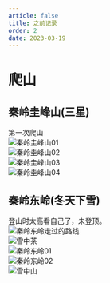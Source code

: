 ```yaml
---
article: false
title: 之前记录
order: 2
date: 2023-03-19
---
```


# 爬山
## 秦岭圭峰山(三星)
第一次爬山  
![秦岭圭峰山01](https://pcsdata.baidu.com/thumbnail/be1cbcf9ak7bf836c016137b7143c753?fid=2519193222-16051585-396261205188823&rt=pr&sign=FDTAER-yUdy3dSFZ0SVxtzShv1zcMqd-HMps%2Fw4EE4167gP4ED2FnO%2Fks8A%3D&expires=48h&chkv=0&chkbd=0&chkpc=&dp-logid=8723735774006344639&dp-callid=0&time=1679230800&bus_no=26&size=c1600_u1600&quality=100&vuk=-&ft=video)   
![秦岭圭峰山02](https://pcsdata.baidu.com/thumbnail/e44fcb3a1i8f5d874b221668cf7bee91?fid=2519193222-16051585-179351477123923&rt=pr&sign=FDTAER-yUdy3dSFZ0SVxtzShv1zcMqd-upyq58SOLyOzIJeXMMqBU%2BEc6XE%3D&expires=48h&chkv=0&chkbd=0&chkpc=&dp-logid=8723841616529890514&dp-callid=0&time=1679230800&bus_no=26&size=c1600_u1600&quality=100&vuk=-&ft=video)   
![秦岭圭峰山03](https://pcsdata.baidu.com/thumbnail/f3565772fr7e2bf30960d33ac8c55501?fid=2519193222-16051585-662830907032143&rt=pr&sign=FDTAER-yUdy3dSFZ0SVxtzShv1zcMqd-2rr%2Bp87XnzbUBtO3uqL%2BPaS%2BD4g%3D&expires=48h&chkv=0&chkbd=0&chkpc=&dp-logid=8723841616529890514&dp-callid=0&time=1679230800&bus_no=26&size=c1600_u1600&quality=100&vuk=-&ft=video)   
![秦岭圭峰山04](https://pcsdata.baidu.com/thumbnail/0a91143e9sf8a4eff74c39bdf84aa5cf?fid=2519193222-16051585-1102411362779158&rt=pr&sign=FDTAER-yUdy3dSFZ0SVxtzShv1zcMqd-1iomOfF5JuME1CjQULFqxdcdpB0%3D&expires=48h&chkv=0&chkbd=0&chkpc=&dp-logid=8723841616529890514&dp-callid=0&time=1679230800&bus_no=26&size=c1600_u1600&quality=100&vuk=-&ft=video)   

## 秦岭东岭(冬天下雪)
登山时太高看自己了，未登顶。  
![秦岭东岭走过的路线](https://pcsdata.baidu.com/thumbnail/fc2afcd71o3a4e879f3e28211e95ddd8?fid=2519193222-16051585-1010820422729539&rt=pr&sign=FDTAER-yUdy3dSFZ0SVxtzShv1zcMqd-GxNK3H7zuylV4njPabSJqe7KAT0%3D&expires=48h&chkv=0&chkbd=0&chkpc=&dp-logid=8723841616529890514&dp-callid=0&time=1679230800&bus_no=26&size=c1600_u1600&quality=100&vuk=-&ft=video)  
![雪中茶](https://pcsdata.baidu.com/thumbnail/f95bcac9eve5d94fea0295d921fac760?fid=2519193222-16051585-537469084438083&rt=pr&sign=FDTAER-yUdy3dSFZ0SVxtzShv1zcMqd-Q3sdrPJT7ShffwaIq2LJMn5D7XM%3D&expires=48h&chkv=0&chkbd=0&chkpc=&dp-logid=8723841616529890514&dp-callid=0&time=1679230800&bus_no=26&size=c1600_u1600&quality=100&vuk=-&ft=video)  
![秦岭东岭01](https://pcsdata.baidu.com/thumbnail/394d93009j8d5c50e465b3230aa8b9e9?fid=2519193222-16051585-761908930027393&rt=pr&sign=FDTAER-yUdy3dSFZ0SVxtzShv1zcMqd-DR3L5R9apRbpQr%2BA3%2BlsGoQ9YOk%3D&expires=48h&chkv=0&chkbd=0&chkpc=&dp-logid=8723841616529890514&dp-callid=0&time=1679230800&bus_no=26&size=c1600_u1600&quality=100&vuk=-&ft=video)  
![秦岭东岭02](https://pcsdata.baidu.com/thumbnail/39da671d0k11b8235857bac4a537448e?fid=2519193222-16051585-559091333563693&rt=pr&sign=FDTAER-yUdy3dSFZ0SVxtzShv1zcMqd-BP3aH1h82SQznEAMjqe3XbxTneI%3D&expires=48h&chkv=0&chkbd=0&chkpc=&dp-logid=8723841616529890514&dp-callid=0&time=1679230800&bus_no=26&size=c1600_u1600&quality=100&vuk=-&ft=video)  
![雪中山](https://pcsdata.baidu.com/thumbnail/ea561cac2g10fb8ce459f375ca87f648?fid=2519193222-16051585-172156831134222&rt=pr&sign=FDTAER-yUdy3dSFZ0SVxtzShv1zcMqd-jpuR8OGPLolUiE7QKYBSmqWTyoY%3D&expires=2h&chkv=0&chkbd=0&chkpc=&dp-logid=8815148718577616371&dp-callid=0&time=1679569200&bus_no=26&size=c1600_u1600&quality=100&vuk=-&ft=video)    

